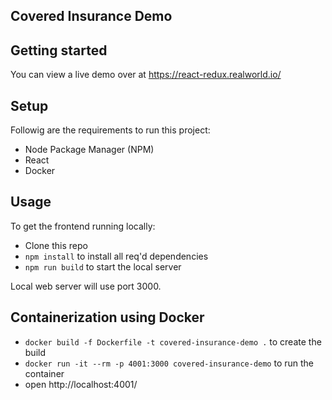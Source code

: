 ## Covered Insurance Demo

## Getting started

You can view a live demo over at https://react-redux.realworld.io/

## Setup

Followig are the requirements to run this project:

- Node Package Manager (NPM)
- React
- Docker

## Usage

To get the frontend running locally:

- Clone this repo
- `npm install` to install all req'd dependencies
- `npm run build` to start the local server

Local web server will use port 3000.

## Containerization using Docker

- `docker build -f Dockerfile -t covered-insurance-demo .` to create the build
- `docker run -it --rm -p 4001:3000 covered-insurance-demo` to run the container
- open http://localhost:4001/
